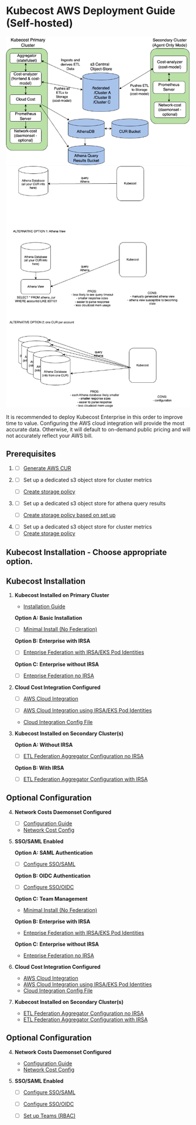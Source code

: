 # Kubecost AWS Deployment Guide (Self-hosted)

![Kubecost Enterprise Federation Architecture](/assets/awskubecostv2-diagram.png)
![Alternative CUR Integrations](/assets/cur-alternatives.png)

It is recommended to deploy Kubecost Enterprise in this order to improve time to value. Configuring the AWS cloud integration will provide the most accurate data. Otherwise, it will default to on-demand public pricing and will not accurately reflect your AWS bill.

## Prerequisites


1. - [ ] [Generate AWS CUR](https://docs.aws.amazon.com/cur/latest/userguide/cur-create.html) 

2. - [ ] Set up a dedicated s3 object store for cluster metrics
   - [ ] [Create storage policy](/aws/aws-attach-roles/iam-kubecost-metrics-s3-policy.json)


2. - [ ] Set up a dedicated s3 object store for athena query results
   - [ ] [Create storage policy based on set up](/aws/aws-attach-roles)


3. - [ ] Set up a dedicated s3 object store for cluster metrics
   - [ ] [Create storage policy](/aws/aws-attach-roles/iam-kubecost-metrics-s3-policy.json)

## Kubecost Installation - Choose appropriate option.

## Kubecost Installation

1. **Kubecost Installed on Primary Cluster**  
   - [Installation Guide](https://www.ibm.com/docs/en/kubecost/self-hosted/2.x?topic=installation-kubecost-v2-installupgrade)  

   **Option A: Basic Installation**

   - [ ] [Minimal Install (No Federation)](/aws/aws-primary-minimal.yaml)

   **Option B: Enterprise with IRSA**
   - [ ] [Enteprise Federation with IRSA/EKS Pod Identities](/aws/aws-primary-federation-irsa.yaml)

   **Option C: Enterprise without IRSA**
   - [ ] [Enteprise Federation no IRSA](/aws/aws-primary-federation-no-irsa.yaml)

2. **Cloud Cost Integration Configured**  
   - [ ] [AWS Cloud Integration](https://www.ibm.com/docs/en/kubecost/self-hosted/2.x?topic=integrations-aws-cloud-billing-integration) 

   - [ ] [AWS Cloud Integration using IRSA/EKS Pod Identities](https://www.ibm.com/docs/en/kubecost/self-hosted/2.x?topic=integration-aws-cloud-using-irsaeks-pod-identities)

   - [Cloud Integration Config File](/aws/cloud-integration.json)

3. **Kubecost Installed on Secondary Cluster(s)**  
   
   **Option A: Without IRSA**
   - [ ] [ETL Federation Aggregator Configuration no IRSA](/aws/aws-secondary-no-irsa.yaml)

   **Option B: With IRSA**
   - [ ] [ETL Federation Aggregator Configuration with IRSA](/aws/aws-secondary-irsa.yaml)

## Optional Configuration
4. **Network Costs Daemonset Configured**  
   - [ ] [Configuration Guide](https://www.ibm.com/docs/en/kubecost/self-hosted/2.x?topic=configuration-network-cost)
  
   - [Network Cost Config](/aws/network-costs-enabled.yaml)

5. **SSO/SAML Enabled**
   
   **Option A: SAML Authentication**
   - [ ] [Configure SSO/SAML](https://www.ibm.com/docs/en/kubecost/self-hosted/2.x?topic=configuration-user-management-saml)

   **Option B: OIDC Authentication**
   - [ ] [Configure SSO/OIDC](https://www.ibm.com/docs/en/kubecost/self-hosted/2.x?topic=configuration-user-management-ssooidc)

   **Option C: Team Management**
   - [Minimal Install (No Federation)](/aws/aws-primary-minimal.yaml)

   **Option B: Enterprise with IRSA**
   - [Enteprise Federation with IRSA/EKS Pod Identities](/aws/aws-primary-federation-irsa.yaml)

   **Option C: Enterprise without IRSA**
   - [Enteprise Federation no IRSA](/aws/aws-primary-federation-no-irsa.yaml)

2. **Cloud Cost Integration Configured**  
   - [AWS Cloud Integration](https://www.ibm.com/docs/en/kubecost/self-hosted/2.x?topic=integrations-aws-cloud-billing-integration) 
   - [AWS Cloud Integration using IRSA/EKS Pod Identities](https://www.ibm.com/docs/en/kubecost/self-hosted/2.x?topic=integration-aws-cloud-using-irsaeks-pod-identities)
   - [Cloud Integration Config File](/aws/cloud-integration.json)

3. **Kubecost Installed on Secondary Cluster(s)**  
   - [ETL Federation Aggregator Configuration no IRSA](/aws/aws-secondary-no-irsa.yaml)
   - [ETL Federation Aggregator Configuration with IRSA](/aws/aws-secondary-irsa.yaml)

## Optional Configuration
4. **Network Costs Daemonset Configured**  
   - [Configuration Guide](https://www.ibm.com/docs/en/kubecost/self-hosted/2.x?topic=configuration-network-cost)
   - [Network Cost Config](/aws/network-costs-enabled.yaml)

5. **SSO/SAML Enabled**
   - [ ] [Configure SSO/SAML](https://www.ibm.com/docs/en/kubecost/self-hosted/2.x?topic=configuration-user-management-saml)
   - [ ] [Configure SSO/OIDC](https://www.ibm.com/docs/en/kubecost/self-hosted/2.x?topic=configuration-user-management-ssooidc)
   - [ ] [Set up Teams (RBAC)](https://www.ibm.com/docs/en/kubecost/self-hosted/2.x?topic=ui-teams)

